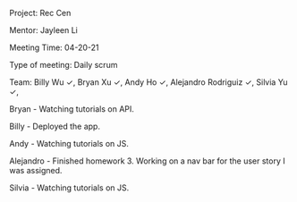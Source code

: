 Project: Rec Cen

Mentor: Jayleen Li

Meeting Time: 04-20-21

Type of meeting: Daily scrum

Team: Billy Wu ✓, Bryan Xu ✓, Andy Ho ✓, Alejandro Rodriguiz ✓, Silvia Yu ✓,

Bryan - Watching tutorials on API.

Billy - Deployed the app.

Andy - Watching tutorials on JS.

Alejandro - Finished homework 3. Working on a nav bar for the user story I was assigned.

Silvia - Watching tutorials on JS.

